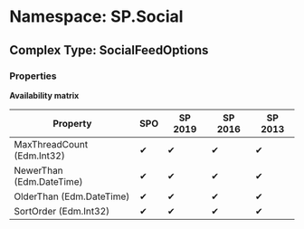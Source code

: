 # Namespace: SP.Social

## Complex Type: SocialFeedOptions

### Properties

**Availability matrix**

Property | SPO | SP 2019 | SP 2016 | SP 2013
----------|-----|---------|---------|--------
MaxThreadCount (Edm.Int32) | ✔ | ✔ | ✔ | ✔
NewerThan (Edm.DateTime) | ✔ | ✔ | ✔ | ✔
OlderThan (Edm.DateTime) | ✔ | ✔ | ✔ | ✔
SortOrder (Edm.Int32) | ✔ | ✔ | ✔ | ✔
